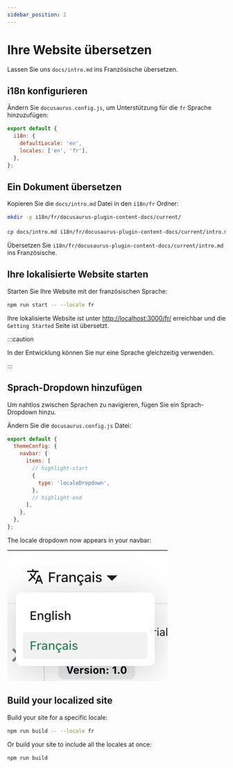 ```yaml
---
sidebar_position: 2
---
```


# Ihre Website übersetzen

Lassen Sie uns `docs/intro.md` ins Französische übersetzen.

## i18n konfigurieren

Ändern Sie `docusaurus.config.js`, um Unterstützung für die `fr` Sprache hinzuzufügen:

```js title="docusaurus.config.js"
export default {
  i18n: {
    defaultLocale: 'en',
    locales: ['en', 'fr'],
  },
};
```

## Ein Dokument übersetzen

Kopieren Sie die `docs/intro.md` Datei in den `i18n/fr` Ordner:

```bash
mkdir -p i18n/fr/docusaurus-plugin-content-docs/current/

cp docs/intro.md i18n/fr/docusaurus-plugin-content-docs/current/intro.md
```

Übersetzen Sie `i18n/fr/docusaurus-plugin-content-docs/current/intro.md` ins Französische.

## Ihre lokalisierte Website starten

Starten Sie Ihre Website mit der französischen Sprache:

```bash
npm run start -- --locale fr
```

Ihre lokalisierte Website ist unter [http://localhost:3000/fr/](http://localhost:3000/fr/) erreichbar und die `Getting Started` Seite ist übersetzt.

:::caution

In der Entwicklung können Sie nur eine Sprache gleichzeitig verwenden.

:::

## Sprach-Dropdown hinzufügen

Um nahtlos zwischen Sprachen zu navigieren, fügen Sie ein Sprach-Dropdown hinzu.

Ändern Sie die `docusaurus.config.js` Datei:

```js title="docusaurus.config.js"
export default {
  themeConfig: {
    navbar: {
      items: [
        // highlight-start
        {
          type: 'localeDropdown',
        },
        // highlight-end
      ],
    },
  },
};
```

The locale dropdown now appears in your navbar:

![Locale Dropdown](./img/localeDropdown.png)

## Build your localized site

Build your site for a specific locale:

```bash
npm run build -- --locale fr
```

Or build your site to include all the locales at once:

```bash
npm run build
```
